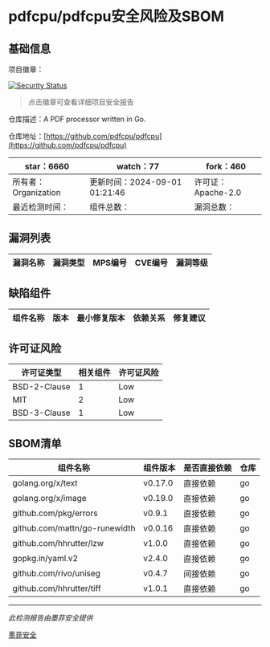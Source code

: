 # pdfcpu/pdfcpu安全风险及SBOM

## 基础信息

项目徽章：

[![Security Status](https://www.murphysec.com/platform3/v31/badge/1831035790312321024.svg)](https://www.murphysec.com/console/report/1809292808263004160/1831035790312321024)

> 点击徽章可查看详细项目安全报告

仓库描述：A PDF processor written in Go.

仓库地址：[https://github.com/pdfcpu/pdfcpu](https://github.com/pdfcpu/pdfcpu)

| star：6660 | watch：77 | fork：460 |
| ----------- | -------------- | ------------ |
| 所有者：Organization | 更新时间：2024-09-01 01:21:46 | 许可证：Apache-2.0 |
| 最近检测时间： | 组件总数： | 漏洞总数： |




## 漏洞列表

| 漏洞名称 | 漏洞类型 | MPS编号 | CVE编号 | 漏洞等级 |
| ------- | ------ | ------- | ------ | ----- |





## 缺陷组件

| 组件名称 | 版本 | 最小修复版本 | 依赖关系 | 修复建议 |
| -------- | ---- | ------------ | -------- | -------- |





## 许可证风险

| 许可证类型 | 相关组件 | 许可证风险 |
| ---------- | -------- | ---------- |
|BSD-2-Clause|1|Low|
|MIT|2|Low|
|BSD-3-Clause|1|Low|




## SBOM清单

| 组件名称 | 组件版本 | 是否直接依赖 | 仓库 |
| -------- | -------- | ------------ | ---- |
|golang.org/x/text|v0.17.0|直接依赖|go|
|golang.org/x/image|v0.19.0|直接依赖|go|
|github.com/pkg/errors|v0.9.1|直接依赖|go|
|github.com/mattn/go-runewidth|v0.0.16|直接依赖|go|
|github.com/hhrutter/lzw|v1.0.0|直接依赖|go|
|gopkg.in/yaml.v2|v2.4.0|直接依赖|go|
|github.com/rivo/uniseg|v0.4.7|间接依赖|go|
|github.com/hhrutter/tiff|v1.0.1|直接依赖|go|


------

*此检测报告由墨菲安全提供*

[墨菲安全](www.murphysec.com)